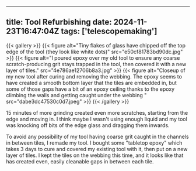 
---
title: Tool Refurbishing
date: 2024-11-23T16:47:04Z
tags: ['telescopemaking']
---

{{< gallery >}}
{{< figure alt="Tiny flakes of glass have chipped off the top edge of the tool (they look like white dots)" src="e50cf81783bd90dc.jpg" >}}
{{< figure alt="I poured epoxy over my old tool to ensure any coarse scratch-producing grit stays trapped in the tool, then covered it with a new layer of tiles." src="4e786ae12706b8a3.jpg" >}}
{{< figure alt="Closeup of my new tool after curing and removing the webbing. The epoxy seems to have created a smooth bottom layer that the tiles are embedded in, but some of those gaps have a bit of an epoxy ceiling thanks to the epoxy climbing the walls and getting caught under the webbing " src="dabe3dc47530c0d7.jpeg" >}}
{{< /gallery >}}

15 minutes of more grinding created even more scratches, starting from the edge and moving in. I think maybe I wasn't using enough liquid and my tool was knocking off bits of the edge glass and dragging them inwards.

To avoid any possibility of my tool having coarse grit caught in the channels in between tiles, I remade my tool. I bought some "tabletop epoxy" which takes 3 days to cure and covered my existing tool with it, then put on a new layer of tiles. I kept the tiles on the webbing this time, and it looks like that has created even, easily cleanable gaps in between each tile.



